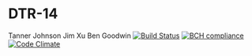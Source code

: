 # DTR-14
Tanner Johnson
Jim Xu
Ben Goodwin
[![Build Status](https://travis-ci.com/csu2017sp314/DTR-14.svg?token=g3Pjq4ycUmY7syvEBKZz&branch=master)](https://travis-ci.com/csu2017sp314/DTR-14)
[![BCH compliance](https://bettercodehub.com/edge/badge/csu2017sp314/DTR-14)](https://bettercodehub.com/)
[![Code Climate](https://codeclimate.com/github/csu2017sp314/DTR-14/badges/gpa.svg)](https://codeclimate.com/github/csu2017sp314/DTR-14)

